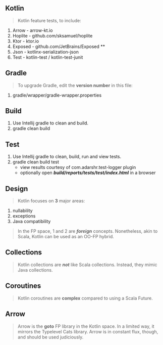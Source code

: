 Kotlin
------
>Kotlin feature tests, to include:
1. Arrow - arrow-kt.io
2. Hoplite - github.com/sksamuel/hoplite
3. Ktor - ktor.io
4. Exposed - github.com/JetBrains/Exposed **
5. Json - kotlinx-serialization-json
6. Test - kotlin-test / kotlin-test-junit

Gradle
------
>To upgrade Gradle, edit the **version number** in this file:
1. gradle/wrapper/gradle-wrapper.properties

Build
-----
1. Use Intellij gradle to clean and build.
2. gradle clean build

Test
----
1. Use Intellij gradle to clean, build, run and view tests.
2. gradle clean build test
     * view results courtesy of com.adarshr.test-logger plugin
     * optionally open ***build/reports/tests/test/index.html*** in a browser

Design
------
>Kotlin focuses on **3** major areas:
1. nullability
2. exceptions
3. Java compatibility
>In the FP space, 1 and 2 are ***foreign*** concepts. Nonetheless, akin to Scala, Kotlin can be used as an OO-FP hybrid.

Collections
-----------
>Kotlin collections are ***not*** like Scala collections. Instead, they mimic Java collections.

Coroutines
----------
>Kotlin coroutines are **complex** compared to using a Scala Future.

Arrow
-----
>Arrow is the **goto** FP library in the Kotlin space. In a limited way, it mirrors the
>Typelevel Cats library. Arrow is in constant flux, though, and should be used judiciously.